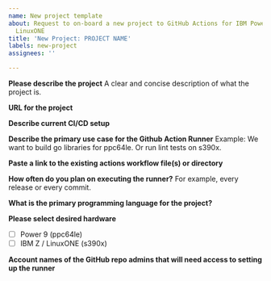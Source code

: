 ```yaml
---
name: New project template
about: Request to on-board a new project to GitHub Actions for IBM Power & IBM Z and
  LinuxONE
title: 'New Project: PROJECT NAME'
labels: new-project
assignees: ''

---
```


<!--  Please do not leave any questions blank. -->

**Please describe the project**
A clear and concise description of what the project is.

**URL for the project**

**Describe current CI/CD setup**

**Describe the primary use case for the Github Action Runner**
Example: We want to build go libraries for ppc64le. Or run lint tests on s390x.

**Paste a link to the existing actions workflow file(s) or directory**

**How often do you plan on executing the runner?**
For example, every release or every commit.

**What is the primary programming language for the project?**

**Please select desired hardware**

- [ ] Power 9 (ppc64le)
- [ ] IBM Z / LinuxONE (s390x)

<!-- Please update the labels for your selection  -->

**Account names of the GitHub repo admins that will need access to setting up the runner**
